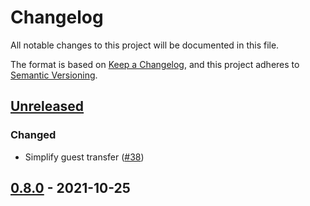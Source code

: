# Changelog
All notable changes to this project will be documented in this file.

The format is based on [Keep a Changelog](https://keepachangelog.com/en/1.0.0/),
and this project adheres to [Semantic Versioning](https://semver.org/spec/v2.0.0.html).

## [Unreleased]
### Changed
- Simplify guest transfer ([#38](https://github.com/cbeer/devise-guests/pull/38))

## [0.8.0] - 2021-10-25

[Unreleased]: https://github.com/cbeer/devise-guests/compare/v0.8.0...HEAD
[0.8.0]: https://github.com/cbeer/devise-guests/compare/v0.7.0...v0.8.0
